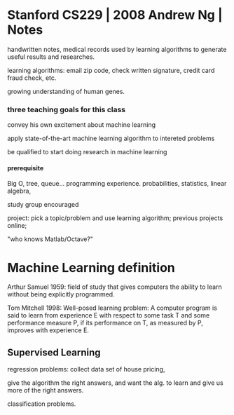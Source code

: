 # Stanford CS229 | 2008 Andrew Ng | Notes

handwritten notes, medical records used by learning algorithms to generate useful results and researches.

learning algorithms: email zip code, check written signature, credit card fraud check, etc.

growing understanding of human genes.

### three teaching goals for this class
  convey his own excitement about machine learning
  
  apply state-of-the-art machine learning algorithm to intereted problems
  
  be qualified to start doing research in machine learning
  
#### prerequisite
Big O, tree, queue... programming experience.
probabilities, statistics,
linear algebra,

study group encouraged

project: pick a topic/problem and use learning algorithm; 
previous projects online;

"who knows Matlab/Octave?"

# Machine Learning definition

Arthur Samuel 1959: field of study that gives computers the ability to learn without being explicitly programmed. 

Tom Mitchell 1998: Well-posed learning problem: A computer program is said to learn from experience E with respect to some task T and some performance measure P, if its performance on T, as measured by P, improves with experience E.

## Supervised Learning

regression problems: collect data set of house pricing, 

give the algorithm the right answers, and want the alg. to learn and give us more of the right answers. 

classification problems.

